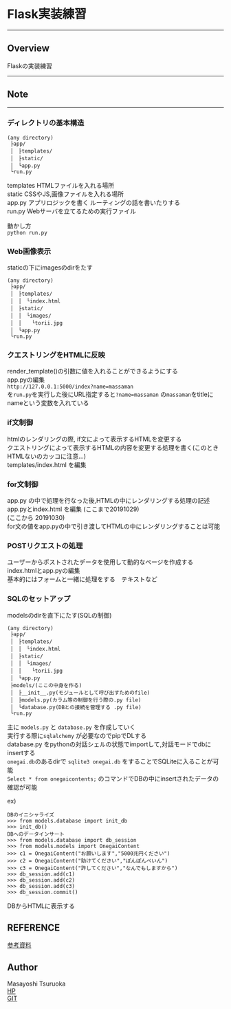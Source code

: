 # Flask実装練習
***
## Overview  
Flaskの実装練習  
***  
## Note
***  
### ディレクトリの基本構造
```
(any directory)
 ├app/
 │　├templates/
 │　├static/
 │　└app.py
 └run.py
 ```

templates HTMLファイルを入れる場所  
static CSSやJS,画像ファイルを入れる場所  
app.py アプリロジックを書く ルーティングの話を書いたりする  
run.py Webサーバを立てるための実行ファイル  

動かし方  
`python run.py`

### Web画像表示
staticの下にimagesのdirをたす
```
(any directory)
 ├app/
 │　├templates/
 │　│　└index.html
 │　├static/
 │　│　└images/
 │　│　　└torii.jpg
 │　└app.py
 └run.py

 ```
### クエストリングをHTMLに反映  
render_template()の引数に値を入れることができるようにする  
app.pyの編集  
`http://127.0.0.1:5000/index?name=massaman`  
を`run.py`を実行した後にURL指定すると`?name=massaman` の`massaman`をtitleにnameという変数を入れている  

### if文制御  
htmlのレンダリングの際, if文によって表示するHTMLを変更する  
クエストリングによって表示するHTMLの内容を変更する処理を書く(このときHTMLないのカッコに注意...)  
templates/index.html を編集

### for文制御  
app.py の中で処理を行なった後,HTMLの中にレンダリングする処理の記述  
app.pyとindex.html を編集 (ここまで20191029)  
(ここから 20191030)  
for文の値をapp.pyの中で引き渡してHTMLの中にレンダリングすることは可能  

### POSTリクエストの処理  
ユーザーからポストされたデータを使用して動的なページを作成する  
index.htmlとapp.pyの編集  
基本的にはフォームと一緒に処理をする　テキストなど  

### SQLのセットアップ  
modelsのdirを直下にたす(SQLの制御)  
```
(any directory)
 ├app/
 │　├templates/
 │　│　└index.html
 │　├static/
 │　│　└images/
 │　│　　└torii.jpg
 │　└app.py
 ├models/(ここの中身を作る)
 │　├__init__.py(モジュールとして呼び出すためのfile)
 │　├models.py(カラム等の制御を行う際の.py file)
 │　└database.py(DBとの接続を管理する .py file)
 └run.py
 ```  
 主に `models.py` と `database.py` を作成していく  
 実行する際に`sqlalchemy` が必要なのでpipでDLする  
 database.py をpythonの対話シェルの状態でimportして,対話モードでdbにinsertする  
 `onegai.db`のあるdirで `sqlite3 onegai.db` をすることでSQLiteに入ることが可能  
 `Select * from onegaicontents;` のコマンドでDBの中にinsertされたデータの確認が可能

 ex)
 ```
 DBのイニシャライズ
 >>> from models.database import init_db  
 >>> init_db()  
 DBへのデータインサート
 >>> from models.database import db_session  
 >>> from models.models import OnegaiContent  
 >>> c1 = OnegaiContent("お願いします","5000兆円ください")  
 >>> c2 = OnegaiContent("助けてください","ぽんぽんぺいん")  
 >>> c3 = OnegaiContent("許してください","なんでもしますから")  
 >>> db_session.add(c1)  
 >>> db_session.add(c2)  
 >>> db_session.add(c3)  
 >>> db_session.commit()  
 ```  
 DBからHTMLに表示する
 

## REFERENCE  
[参考資料](https://qiita.com/kiyokiyo_kzsby/items/0184973e9de0ea9011ed)

## Author
Masayoshi Tsuruoka  
[HP](https://www.ht.sfc.keio.ac.jp/~massaman/)  
[GIT](https://github.com/Masayo4)   
